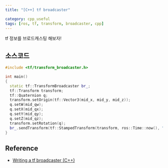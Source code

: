 ```yaml
---
title: "[C++] tf broadcaster"

category: cpp_useful
tags: [ros, tf, transform, broadcaster, cpp]
---
```


tf 정보를 브로드캐스팅 해보자! <br/>

## 소스코드

~~~c++
#include <tf/transform_broadcaster.h>

int main()
{
  static tf::TransformBroadcaster br_;
  tf::Transform transform;
  tf::Quaternion q;
  transform.setOrigin(tf::Vector3(mid_x, mid_y, mid_z));
  q.setW(mid_qw);
  q.setX(mid_qx);
  q.setY(mid_qy);
  q.setZ(mid_qz);
  transform.setRotation(q);
  br_.sendTransform(tf::StampedTransform(transform, ros::Time::now(), "map", "base_link"));
}
~~~

## Reference
* [Writing a tf broadcaster (C++)](http://wiki.ros.org/tf/Tutorials/Writing%20a%20tf%20broadcaster%20%28C%2B%2B%29)